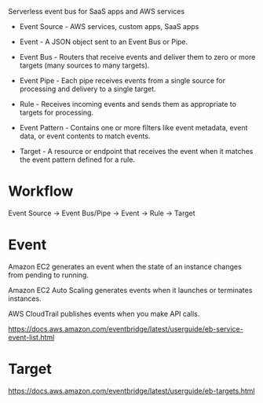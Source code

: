 <!-- Event Bridge -->

Serverless event bus for SaaS apps and AWS services

<!-- Terms -->

* Event Source - AWS services, custom apps, SaaS apps

* Event - A JSON object sent to an Event Bus or Pipe.

* Event Bus - Routers that receive events and deliver them to zero or more targets (many sources to many targets).

* Event Pipe - Each pipe receives events from a single source for processing and delivery to a single target.

* Rule - Receives incoming events and sends them as appropriate to targets for processing.

* Event Pattern - Contains one or more filters like event metadata, event data, or event contents to match events.

* Target - A resource or endpoint that receives the event when it matches the event pattern defined for a rule.

<!-- Operation -->

# Workflow

Event Source -> Event Bus/Pipe -> Event -> Rule -> Target

# Event

Amazon EC2 generates an event when the state of an instance changes from pending to running.

Amazon EC2 Auto Scaling generates events when it launches or terminates instances.

AWS CloudTrail publishes events when you make API calls.

https://docs.aws.amazon.com/eventbridge/latest/userguide/eb-service-event-list.html

# Target

https://docs.aws.amazon.com/eventbridge/latest/userguide/eb-targets.html

<!-- Performance -->

<!-- Pricing -->

<!-- Security -->
